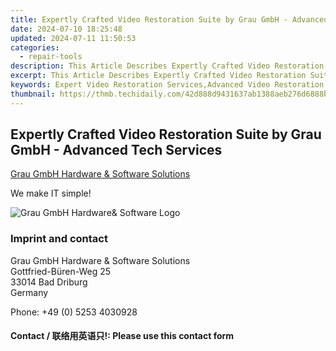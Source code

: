 ```yaml
---
title: Expertly Crafted Video Restoration Suite by Grau GmbH - Advanced Tech Services
date: 2024-07-10 18:25:48
updated: 2024-07-11 11:50:53
categories:
  - repair-tools
description: This Article Describes Expertly Crafted Video Restoration Suite by Grau GmbH - Advanced Tech Services
excerpt: This Article Describes Expertly Crafted Video Restoration Suite by Grau GmbH - Advanced Tech Services
keywords: Expert Video Restoration Services,Advanced Video Restoration Technology,Professional Video Repair Solutions,Grau GmbH Video Restoration Suite,High-Quality Video Restoration Software,Cutting-Edge Video Enhancement Tools by Grau GmbH,Tech Company Specialized in Video Restoration
thumbnail: https://thmb.techidaily.com/42d888d9431637ab1388aeb276d6888b24b9d1d85a816656ff3b301d8b067e97.jpg
---
```


## Expertly Crafted Video Restoration Suite by Grau GmbH - Advanced Tech Services

[Grau GmbH Hardware & Software Solutions](https://main.grauonline.de/)

We make IT simple!

![Grau GmbH Hardware& Software Logo](https://main.grauonline.de/wp-content/uploads/2021/05/output-onlinepngtools.png)

### Imprint and contact

 Grau GmbH Hardware & Software Solutions  
 Gottfried-Büren-Weg 25  
 33014 Bad Driburg  
 Germany

Phone: +49 (0) 5253 4030928

#### Contact / 联络用英语只!: Please use this contact form

<ins class="adsbygoogle"
     style="display:block"
     data-ad-format="autorelaxed"
     data-ad-client="ca-pub-7571918770474297"
     data-ad-slot="1223367746"></ins>



<ins class="adsbygoogle"
     style="display:block"
     data-ad-client="ca-pub-7571918770474297"
     data-ad-slot="8358498916"
     data-ad-format="auto"
     data-full-width-responsive="true"></ins>
